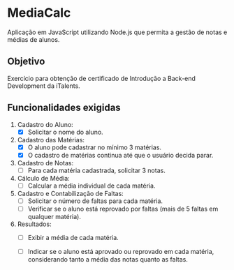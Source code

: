 # MediaCalc
Aplicação em JavaScript utilizando Node.js que permita a gestão de notas e médias de alunos.

## Objetivo
Exercício para obtenção de certificado de Introdução a Back-end Development da iTalents.

## Funcionalidades exigidas
1. Cadastro do Aluno:
    - [x] Solicitar o nome do aluno.
2. Cadastro das Matérias:
    - [x] O aluno pode cadastrar no mínimo 3 matérias.
    - [x] O cadastro de matérias continua até que o usuário decida parar.
3. Cadastro de Notas:
    - [ ] Para cada matéria cadastrada, solicitar 3 notas.
4. Cálculo de Média:
    - [ ] Calcular a média individual de cada matéria.
5. Cadastro e Contabilização de Faltas:
    - [ ] Solicitar o número de faltas para cada matéria.
    - [ ] Verificar se o aluno está reprovado por faltas (mais de 5 faltas em qualquer
matéria).
6. Resultados:
    - [ ] Exibir a média de cada matéria.
    - [ ] Indicar se o aluno está aprovado ou reprovado em cada matéria, considerando
tanto a média das notas quanto as faltas.

